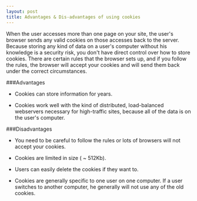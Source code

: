 ```yaml
---
layout: post
title: Advantages & Dis-advantages of using cookies
---
```


When the user accesses more than one page on your site, the user's browser sends any valid cookies on those accesses back to the server. Because storing any kind of data on a user's computer without his knowledge is a  security risk, you don't have direct control over how to store cookies. There are certain rules that the browser  sets up, and if you follow the rules, the browser will accept your cookies and will send them back under the correct circumstances.

###Advantages

* Cookies can store information for years.

* Cookies work well with the kind of distributed, load-balanced webservers necessary for high-traffic sites, because all of the data is on the user's computer.

###Disadvantages

* You need to be careful to follow the rules or lots of browsers will not accept your cookies.

* Cookies are limited in size ( ~ 512Kb).

* Users can easily delete the cookies if they want to.

* Cookies are generally specific to one user on one computer. If a user switches to another computer, he generally will not use any of the old cookies.